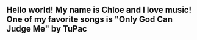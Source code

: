 ## Hello world! My name is Chloe and I love music! One of my favorite songs is "Only God Can Judge Me" by TuPac

<!--
**Chloe-shmunny/Chloe-shmunny** is a ✨ _special_ ✨ repository because its `README.md` (this file) appears on your GitHub profile.

Here are some ideas to get you started:

- 🔭 I’m currently working on my Emerging Technology and Business in Design degree at Miami University! 
- 💬 Ask me about Books! I love to read. Specifically fantasy books that end in war!
- 📫 How to reach me: Vayoc@miamioh.edu
- ⚡ Fun fact: I have a Bengal tiger cat named Titten!
--> 
